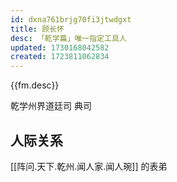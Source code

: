 ```yaml
---
id: dxna761brjg70fi3jtwdgxt
title: 顾长怀
desc: 「乾学篇」唯一指定工具人
updated: 1730168042582
created: 1723811062834
---
```


{{fm.desc}}

乾学州界道廷司 典司

## 人际关系

[[阵问.天下.乾州.闻人家.闻人琬]] 的表弟

